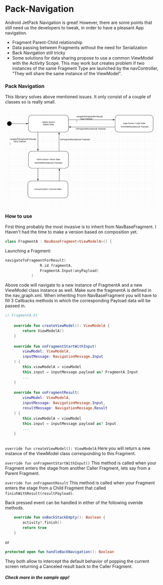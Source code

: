 # Pack-Navigation

Android JetPack Navigation is great! 
However, there are some points that still need us the developers to tweak, in order to have a pleasant App navigation.

  - Fragment Parent-Child relationship
  - Data passing between Fragments without the need for Serialization
  - Back Navigation still tricky
  - Some solutions for data sharing propose to use a common ViewModel with the Activity Scope. This may work but creates problem if two instances of the same Fragment Type are launched by the navController,
  "They will share the same instance of the ViewModel".

### Pack Navigation

This library solves above mentioned issues. It only consist of a couple of classes so is really small.

<img src="images/onFragmentResult.png" alt="drawing" width="500" />

### How to use

First thing probably the most invasive is to inherit from NavBaseFragment. I Haven't had the time to make a version based on composition yet.

```kotlin
class FragmentA : NavBaseFragment<ViewModelA>() {
```

Launching a Fragment:
```kotlin
navigateToFragmentForResult(
                R.id.fragmentA,
                FragmentA.Input(anyPayload)
            )
```

Above code will navigate to a new instance of FragmentA and a new ViewModel class instance as well. Make sure the fragmentA is defined in the nav_graph.xml.
When inheriting from NavBaseFragment you will have to fill 3 Callbacks methods in which the corresponding Payload data will be passed in.

```kotlin
// FragmentA.kt

    override fun createViewModel(): ViewModelA {
        return ViewModelA()
    }

    override fun onFragmentStartWithInput(
        viewModel: ViewModelA,
        inputMessage: NavigationMessage.Input
    ) {
        this.viewModelA = viewModel
        this.input = inputMessage.payload as? FragmentA.Input
        ...
    }
    
    override fun onFragmentResult(
        viewModel: ViewModelA,
        inputMessage: NavigationMessage.Input,
        resultMessage: NavigationMessage.Result
    ) {
        this.viewModelA = viewModel
        this.input = inputMessage.payload as? Input
        ...
    }
    
```

`override fun createViewModel(): ViewModelA` Here you will return a new instance of the ViewModel class corresponding to this Fragment.

`override fun onFragmentStartWithInput()` This method is called when your Fragment enters the stage from another Caller Fragment, lets say from a Parent Fragment.

`override fun onFragmentResult` This method is called when your Fragment enters the stage from a Child Fragment that called `finishWithResult(resultPayload)`.

Back pressed event can be handled in either of the following overide methods.

```kotlin
    override fun onBackStackEmpty(): Boolean {
        activity?.finish()
        return true
    }
```

or

```kotlin
protected open fun handleBackNavigation(): Boolean
```

They both allow to intercept the default behavior of popping the current screen returning a Canceled result back to the Caller Fragment.

##### Check more in the sample app!
